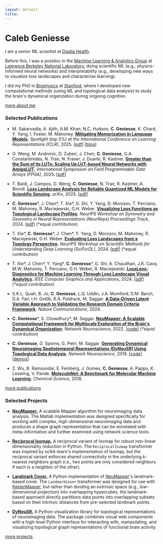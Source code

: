 ```yaml
---
layout: default
title: 
---
```



# Caleb Geniesse

I am a senior ML scientist at [Diadia Health](https://diadiahealth.com).

Before this, I was a postdoc in the [Machine Learning & Analytics Group](http://dav.lbl.gov/) at [Lawrence Berkeley National Laboratory](https://www.lbl.gov/), doing scientific ML (e.g., physics-informed neural networks) and interpretability (e.g., developing new ways to visualize loss landscapes and characterize learning).

I did my PhD in [Biophysics](http://med.stanford.edu/biophysics.html) at [Stanford](https://www.stanford.edu/), 
where I developed new computational methods (using ML and topological data analysis) to study the brain's dynamical organization during ongoing cognition.

<div class="more">
	<a href="about-me/">more about me</a>
</div>



### Selected Publications

- M. Sakarvadia, A. Ajith, A.M. Khan, N.C. Hudson, **C. Geniesse**, K. Chard, Y. Yang, I. Foster, M. Mahoney. **[Mitigating Memorization in Language Models](https://arxiv.org/abs/2410.02159).** *Spotlight (top 5%) at the International Conference on Learning Representations (ICLR)*, 2025. [[pdf](https://arxiv.org/pdf/2410.02159)] [[blog](https://mansisak.com/memorization/)]

- O. Weng, M. Andronic, D. Zuberi, J. Chen, **C. Geniesse**, G.A. Constantinides, N. Tran, N. Fraser, J. Duarte, R. Kastner. **[Greater than the Sum of its LUTs: Scaling Up LUT-based Neural Networks with AmigoLUT](https://doi.org/10.1145/3706628.3708874).** *International Symposium on Field Programmable Gate Arrays (FPGA)*, 2025. [[pdf](https://kastner.ucsd.edu/wp-content/uploads/2025/01/admin/fpga25-amigoLUT.pdf)]

- T. Baldi, J. Campos, O. Weng, **C. Geniesse**, N. Tran, R. Kastner, A. Biondi. **[Loss Landscape Analysis for Reliable Quantized ML Models for Scientific Sensing](https://arxiv.org/abs/2502.08355).** *arXiv*, 2025. [[pdf](https://arxiv.org/pdf/2502.08355)]

- **C. Geniesse**\*, J. Chen\*, T. Xie\*, G. Shi, Y. Yang, D. Morozov, T. Perciano, M. Mahoney, R. Maciejewski, G.H. Weber. **[Visualizing Loss Functions as Topological Landscape Profiles](https://arxiv.org/abs/2411.12136).** *NeurIPS Workshop on Symmetry and Geometry in Neural Representations (NeurReps) Proceedings Track*, 2024. [[pdf](https://arxiv.org/pdf/2411.12136)] (*equal contribution)

- T. Xie\*, **C. Geniesse**\*, J. Chen\*, Y. Yang, D. Morozov, M. Mahoney, R. Maciejewski, G.H. Weber. **[Evaluating Loss Landscapes from a Topology Perspective](https://arxiv.org/abs/2411.09807).** *NeurIPS Workshop on Scientific Methods for Understanding Deep Learning (SciForDL)*, 2024. [[pdf](https://arxiv.org/pdf/2411.09807)] (*equal contribution)

- T. Xie\*, J. Chen\*, Y. Yang\*, **C. Geniesse**\*, G. Shi, A. Chaudhari, J.K. Cava, M.W. Mahoney, T. Perciano, G.H. Weber, R. Maciejewski. **[LossLens: Diagnostics for Machine Learning Through Loss Landscape Visual Analytics](https://ieeexplore.ieee.org/abstract/document/10804049/).** *IEEE Computer Graphics and Applications*, 2024. [[pdf](https://arxiv.org/pdf/2412.13321)] (*\*equal contribution*) 

- S.K.L. Quah, B. Jo, **C. Geniesse**, L.Q. Uddin, J.A. Mumford, D.M. Barch, D.A. Fair, I.H. Gotlib, R.A. Poldrack, M. Saggar. **[A Data-Driven Latent Variable Approach to Validating the Research Domain Criteria Framework](https://doi.org/10.1038/s41467-025-55831-z).** *Nature Communications*, 2024.

- **C. Geniesse**\*, S. Chowdhury\*, M. Saggar. **[NeuMapper: A Scalable Computational Framework for Multiscale Exploration of the Brain's Dynamical Organization](https://doi.org/10.1162/netn_a_00229).** *Network Neuroscience*, 2022. [[code](https://braindynamicslab.github.io/neumapper)] (*\*equal contribution*) 

- **C. Geniesse**, O. Sporns, G. Petri, M. Saggar. **[Generating Dynamical Neuroimaging Spatiotemporal Representations (DyNeuSR) Using Topological Data Analysis](https://doi.org/10.1162/netn_a_00093).** *Network Neuroscience*, 2019. [[code](https://braindynamicslab.github.io/dyneusr)] [[demos](https://braindynamicslab.github.io/dyneusr/demo/)]

- Z. Wu, B. Ramsundar, E. Feinberg, J. Gomes, **C. Geniesse**, A. Pappu, K. Leswing, V. Pande. **[MoleculeNet: A Benchmark for Molecular Machine Learning](https://doi.org/10.1039/C7SC02664A).** *Chemical Science*, 2018.

<div class="more">
	<a href="publications/">more publications</a>
</div>



### Selected Projects

- **[NeuMapper.](https://braindynamicslab.github.io/neumapper/)**&nbsp;A scalable Mapper algorithm for neuroimaging data analysis. The Matlab implementation was designed specifically for working with complex, high-dimensional neuroimaging data and produces a shape graph representation that can be annotated with meta-information and further examined using network science tools.

- **[Reciprocal Isomap.](https://calebgeniesse.github.io/reciprocal_isomap)**&nbsp;A reciprocal variant of Isomap for robust non-linear dimensionality reduction in Python. The `ReciprocalIsomap` transformer was inspired by scikit-learn's implementation of Isomap, but the reciprocal variant enforces shared connectivity in the underlying *k*-nearest neighbors graph (i.e., two points are only considered neighbors if each is a neighbor of the other).

- **[Landmark Cover.](https://calebgeniesse.github.io/landmark_cover)**&nbsp;A Python implementation of [NeuMapper](https://braindynamicslab.github.io/neumapper/)'s landmark-based cover. The `LandmarkCover` transformer was designed for use with [KeplerMapper](https://kepler-mapper.scikit-tda.org/en/latest/), but rather than dividing an *extrinsic* space (e.g., low-dimensional projection) into overlapping hypercubes, the landmark-based approach directly partitions data points into overlapping subsets based on their *intrinsic* distances from pre-selected landmark points.

- **[DyNeuSR.](https://braindynamicslab.github.io/dyneusr/)**&nbsp;A Python visualization library for topological representations of neuroimaging data. The package combines visual web components with a high-level Python interface for interacting with, manipulating, and visualizing topological graph representations of functional brain activity.

<div class="more">
	<a href="projects/">more projects</a>
</div>
